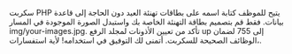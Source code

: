 سكربت PHP يتيح للموظف كتابة اسمه على بطاقات تهنئة العيد دون الحاجة إلى قاعدة بيانات. فقط قم بتصميم بطاقة التهنئة الخاصة بك واستبدل الصورة الموجودة في المسار img/your-images.jpg. تأكد من تعيين الأذونات لمجلد الرفع up إلى 755 لضمان الوظائف الصحيحة للسكربت. أتمنى لك التوفيق في استخدامه! لأية استفسارات،.

